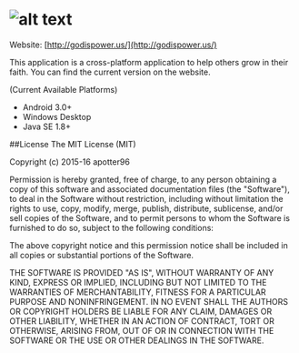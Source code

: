![alt text](http://godispower.us/images/main.png "http://godispower.us/")
==========
Website: [http://godispower.us/](http://godispower.us/)

This application is a cross-platform application to help others grow in their faith. You can find the current version on the website.

(Current Available Platforms)
- Android 3.0+
- Windows Desktop
- Java SE 1.8+

##License
The MIT License (MIT)

Copyright (c) 2015-16 apotter96

Permission is hereby granted, free of charge, to any person obtaining a copy
of this software and associated documentation files (the "Software"), to deal
in the Software without restriction, including without limitation the rights
to use, copy, modify, merge, publish, distribute, sublicense, and/or sell
copies of the Software, and to permit persons to whom the Software is
furnished to do so, subject to the following conditions:

The above copyright notice and this permission notice shall be included in
all copies or substantial portions of the Software.

THE SOFTWARE IS PROVIDED "AS IS", WITHOUT WARRANTY OF ANY KIND, EXPRESS OR
IMPLIED, INCLUDING BUT NOT LIMITED TO THE WARRANTIES OF MERCHANTABILITY,
FITNESS FOR A PARTICULAR PURPOSE AND NONINFRINGEMENT. IN NO EVENT SHALL THE
AUTHORS OR COPYRIGHT HOLDERS BE LIABLE FOR ANY CLAIM, DAMAGES OR OTHER
LIABILITY, WHETHER IN AN ACTION OF CONTRACT, TORT OR OTHERWISE, ARISING FROM,
OUT OF OR IN CONNECTION WITH THE SOFTWARE OR THE USE OR OTHER DEALINGS IN
THE SOFTWARE.

